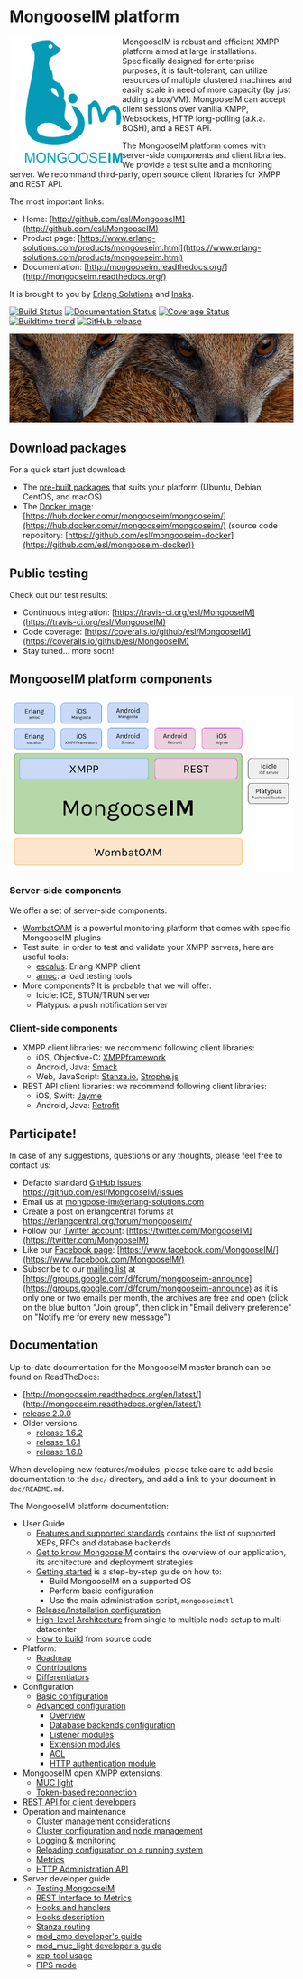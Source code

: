 # MongooseIM platform

<img align="left" src="doc/MongooseIM_logo.png" alt="MongooseIM platform's logo" />

MongooseIM is robust and efficient XMPP platform aimed at large installations. Specifically designed for enterprise purposes, it is fault-tolerant, can utilize resources of multiple clustered machines and easily scale in need of more capacity (by just adding a box/VM). MongooseIM can accept client sessions over vanilla XMPP, Websockets, HTTP long-polling (a.k.a. BOSH), and a REST API.

The MongooseIM platform comes with server-side components and client libraries. We provide a test suite and a monitoring server. We recommand third-party, open source client libraries for XMPP and REST API.

The most important links:

* Home: [http://github.com/esl/MongooseIM](http://github.com/esl/MongooseIM)
* Product page: [https://www.erlang-solutions.com/products/mongooseim.html](https://www.erlang-solutions.com/products/mongooseim.html)
* Documentation: [http://mongooseim.readthedocs.org/](http://mongooseim.readthedocs.org/)

It is brought to you by [Erlang Solutions](https://www.erlang-solutions.com/) and [Inaka](http://inaka.net/).

[![Build Status](https://travis-ci.org/esl/MongooseIM.svg?branch=master)](https://travis-ci.org/esl/MongooseIM) [![Documentation Status](https://readthedocs.org/projects/mongooseim/badge/?version=latest)](http://mongooseim.readthedocs.org/en/latest/?badge=latest) [![Coverage Status](https://img.shields.io/coveralls/esl/MongooseIM.svg)](https://coveralls.io/r/esl/MongooseIM?branch=master) [![Buildtime trend](https://buildtimetrend.herokuapp.com/badge/esl/MongooseIM/latest)](https://buildtimetrend.herokuapp.com/dashboard/esl/MongooseIM/) [![GitHub release](https://img.shields.io/github/release/esl/MongooseIM.svg)](https://github.com/esl/MongooseIM/releases)

<img src="doc/mongoose_top_banner_800.jpeg" alt="MongooseIM platform's mongooses faces" />

## Download packages

For a quick start just download:

* The [pre-built packages](https://www.erlang-solutions.com/resources/download.html)
that suits your platform (Ubuntu, Debian, CentOS, and macOS)
* The [Docker image](https://hub.docker.com/r/mongooseim/mongooseim/): [https://hub.docker.com/r/mongooseim/mongooseim/](https://hub.docker.com/r/mongooseim/mongooseim/) (source code repository: [https://github.com/esl/mongooseim-docker](https://github.com/esl/mongooseim-docker))

## Public testing

Check out our test results:

* Continuous integration: [https://travis-ci.org/esl/MongooseIM](https://travis-ci.org/esl/MongooseIM)
* Code coverage: [https://coveralls.io/github/esl/MongooseIM](https://coveralls.io/github/esl/MongooseIM)
* Stay tuned... more soon!

## MongooseIM platform components

<img src="doc/MongooseIM_Platform_components.png" alt="MongooseIM platform schema" />

### Server-side components

We offer a set of server-side components:

* [WombatOAM](https://www.erlang-solutions.com/products/wombat-oam.html) is a powerful monitoring platform that comes with specific MongooseIM plugins
* Test suite: in order to test and validate your XMPP servers, here are useful tools:
    * [escalus](https://github.com/esl/escalus): Erlang XMPP client
    * [amoc](https://github.com/esl/amoc): a load testing tools
* More components? It is probable that we will offer:
    * Icicle: ICE, STUN/TRUN server
    * Platypus: a push notification server

### Client-side components

* XMPP client libraries: we recommend following client libraries:
    * iOS, Objective-C: [XMPPframework](https://github.com/robbiehanson/XMPPFramework)
    * Android, Java: [Smack](https://github.com/igniterealtime/Smack)
    * Web, JavaScript: [Stanza.io](https://github.com/otalk/stanza.io), [Strophe.js](https://github.com/strophe/strophejs)
* REST API client libraries: we recommend following client libraries:
    * iOS, Swift: [Jayme](https://github.com/inaka/Jayme)
    * Android, Java: [Retrofit](https://github.com/square/retrofit)

## Participate!

In case of any suggestions, questions or any thoughts, please feel free to contact us:

* Defacto standard [GitHub issues](https://github.com/esl/MongooseIM/issues): https://github.com/esl/MongooseIM/issues
* Email us at <a href='mailto:mongoose-im@erlang-solutions.com'>mongoose-im@erlang-solutions.com</a>
* Create a post on erlangcentral forums at <a href='https://erlangcentral.org/forum/mongooseim/'>https://erlangcentral.org/forum/mongooseim/</a>
* Follow our [Twitter account](https://twitter.com/MongooseIM): [https://twitter.com/MongooseIM](https://twitter.com/MongooseIM)
* Like our [Facebook page](https://www.facebook.com/MongooseIM/): [https://www.facebook.com/MongooseIM/](https://www.facebook.com/MongooseIM/)
* Subscribe to our [mailing list](https://groups.google.com/d/forum/mongooseim-announce) at [https://groups.google.com/d/forum/mongooseim-announce](https://groups.google.com/d/forum/mongooseim-announce) as it is only one or two emails per month, the archives are free and open (click on the blue button "Join group", then click in "Email delivery preference" on "Notify me for every new message")

## Documentation

Up-to-date documentation for the MongooseIM master branch can be found on ReadTheDocs:

* [http://mongooseim.readthedocs.org/en/latest/](http://mongooseim.readthedocs.org/en/latest/)
* [release 2.0.0](http://mongooseim.readthedocs.org/en/2.0.0/)
* Older versions:
    * [release 1.6.2](http://mongooseim.readthedocs.org/en/1.6.2/)
    * [release 1.6.1](http://mongooseim.readthedocs.org/en/1.6.1/)
    * [release 1.6.0](http://mongooseim.readthedocs.org/en/1.6.0/)

When developing new features/modules, please take care to add basic documentation
to the `doc/` directory, and add a link to your document in `doc/README.md`.

The MongooseIM platform documentation:

* User Guide
    * [Features and supported standards](doc/user-guide/Features-and-supported-standards.md) contains the list of supported XEPs, RFCs and database backends
    * [Get to know MongooseIM](doc/user-guide/Get-to-know-MongooseIM.md) contains the overview of our application, its architecture and deployment strategies
    * [Getting started](doc/user-guide/Getting-started.md) is a step-by-step guide on how to:
        * Build MongooseIM on a supported OS
        * Perform basic configuration
        * Use the main administration script, `mongooseimctl`
    * [Release/Installation configuration](doc/user-guide/release_config.md)
    * [High-level Architecture](doc/user-guide/MongooseIM-High-level-Architecture.md) from single to multiple node setup to multi-datacenter
    * [How to build](doc/user-guide/How-to-build.md) from source code
* Platform:
    * [Roadmap](doc/Roadmap.md)
    * [Contributions](doc/Contributions.md)
    * [Differentiators](doc/Differentiators.md)
* Configuration
    * [Basic configuration](doc/Basic-configuration.md)
    * [Advanced configuration](doc/Advanced-configuration.md)
        * [Overview](doc/Advanced-configuration.md)
        * [Database backends configuration](doc/advanced-configuration/database-backends-configuration.md)
        * [Listener modules](doc/advanced-configuration/Listener-modules.md)
        * [Extension modules](doc/advanced-configuration/Modules.md)
        * [ACL](doc/advanced-configuration/acl.md)
        * [HTTP authentication module](doc/advanced-configuration/HTTP-authentication-module.md)
* MongooseIM open XMPP extensions:
    * [MUC light](doc/open-extensions/muc_light.md)
    * [Token-based reconnection](doc/open-extensions/token-reconnection.md)
* [REST API for client developers](doc/REST-API.md)
* Operation and maintenance
    * [Cluster management considerations](doc/operation-and-maintenance/Cluster-management-considerations.md)
    * [Cluster configuration and node management](doc/operation-and-maintenance/Cluster-configuration-and-node-management.md)
    * [Logging & monitoring](doc/operation-and-maintenance/Logging-&-monitoring.md)
    * [Reloading configuration on a running system](doc/operation-and-maintenance/Reloading-configuration-on-a-running-system.md)
    * [Metrics](doc/operation-and-maintenance/Mongoose-metrics.md)
    * [HTTP Administration API](doc/http-api/http-administration-api-documentation.md)
* Server developer guide
    * [Testing MongooseIM](doc/developers-guide/Testing-MongooseIM.md)
    * [REST Interface to Metrics](doc/developers-guide/REST-interface-to-metrics.md)
    * [Hooks and handlers](doc/developers-guide/Hooks-and-handlers.md)
    * [Hooks description](doc/developers-guide/hooks_description.md)
    * [Stanza routing](doc/developers-guide/message_routing.md)
    * [mod_amp developer's guide](doc/developers-guide/mod_amp_developers_guide.md)
    * [mod_muc_light developer's guide](doc/developers-guide/mod_muc_light_developers_guide.md)
    * [xep-tool usage](doc/developers-guide/xep_tool.md)
    * [FIPS mode](doc/developers-guide/OpenSSL-and-FIPS.md)
